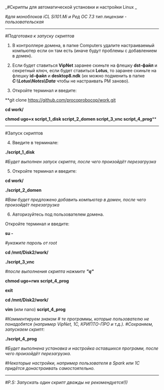 _#Скрипты для автоматической установки и настройки Linux _

_#для моноблоков iCL Si101.Mi и Ред ОС 7.3 тип лицензии - пользовательская_
__________________________________________________________________________________

_#Подготовка к запуску скриптов_

1. В контроллере домена, в папке Computers удалите настраиваемый компьютер если он там есть (иначе будут проблемы с добавлением в домен).

2. Если будет ставиться **VipNet** заранее скиньте на флешку **dst-файл** и секретный ключ, если будет ставиться **Lotus**, то заранее скиньте на флешку **id-файл** и **desktop8.ndk** (их можно подменить в папке _**C:\Lotus\Notes\Data**_ чтобы не настраивать РМ заново).

3. Откройте терминал и введите:

**git clone https://github.com/procoprobocop/work.git

**cd work/** 

**chmod ugo+x script_1_disk script_2_domen script_3_vnc script_4_prog****

___________________________________________________________________________________

#Запуск скриптов

4. Введите в терминале:

**./script_1_disk**

_#Будет выполнен запуск скрипта, после чего произойдёт перезагрузка_

5. Откройте терминал и введите:

**cd work/**

**./script_2_domen**

_#Вам будет предложено добавить компьютер в домен, после чего произойдёт перезагрузка_

6. Авторизуйтесь под пользователем домена.

Откройте терминал и введите:

**su -**

_#укажите пароль от root_

**cd /mnt/Disk2/work/**

**./script_3_vnc**

_#после выполнения скрипта нажмите **"q"**_

**chmod ugo+rwx script_4_prog**

**exit**

**cd /mnt/Disk2/work/**

**vim** (или nano) **script_4_prog**

_#Комментируем знаком # те программы, которые пользователю не понадобятся (например VipNet, 1C, КРИПТО-ПРО и т.д.)._
_#Cохраняем, запускаем скрипт:_

**./script_4_prog**

_#Будет выполнена установка и настройка оставшихся программ, после чего произойдёт перезагрузка._

_#Некоторые настройки, например пользователя в Spark или 1C придётся донастраивать самостоятельно._
_____________________________________________________________________________________

_#P.S: Запускать один скрипт дважды не рекомендуется!))_

